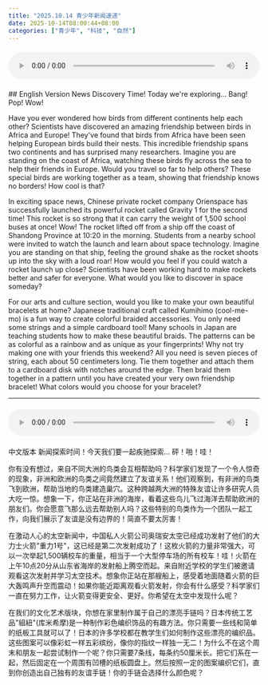 ```yaml
---
title: "2025.10.14 青少年新闻速递"
date: 2025-10-14T08:00:44+08:00
categories: ["青少年", "科技", "自然"]
---
```

<audio controls style="width: 100%; max-width: 900px; margin: 1.5em 0; display: block;">
<source src="/mp3/teen_news/20251014.en.wav" type="audio/wav">
</audio>
## English Version
News Discovery Time! Today we're exploring... Bang! Pop! Wow!

Have you ever wondered how birds from different continents help each other? Scientists have discovered an amazing friendship between birds in Africa and Europe! They've found that birds from Africa have been seen helping European birds build their nests. This incredible friendship spans two continents and has surprised many researchers. Imagine you are standing on the coast of Africa, watching these birds fly across the sea to help their friends in Europe. Would you travel so far to help others? These special birds are working together as a team, showing that friendship knows no borders! How cool is that?

In exciting space news, Chinese private rocket company Orienspace has successfully launched its powerful rocket called Gravity 1 for the second time! This rocket is so strong that it can carry the weight of 1,500 school buses at once! Wow! The rocket lifted off from a ship off the coast of Shandong Province at 10:20 in the morning. Students from a nearby school were invited to watch the launch and learn about space technology. Imagine you are standing on that ship, feeling the ground shake as the rocket shoots up into the sky with a loud roar! How would you feel if you could watch a rocket launch up close? Scientists have been working hard to make rockets better and safer for everyone. What would you like to discover in space someday?

For our arts and culture section, would you like to make your own beautiful bracelets at home? Japanese traditional craft called Kumihimo (cool-me-mo) is a fun way to create colorful braided accessories. You only need some strings and a simple cardboard tool! Many schools in Japan are teaching students how to make these beautiful braids. The patterns can be as colorful as a rainbow and as unique as your fingerprints! Why not try making one with your friends this weekend? All you need is seven pieces of string, each about 50 centimeters long. Tie them together and attach them to a cardboard disk with notches around the edge. Then braid them together in a pattern until you have created your very own friendship bracelet! What colors would you choose for your bracelet?

---
<audio controls style="width: 100%; max-width: 900px; margin: 1.5em 0; display: block;">
    <source src="/mp3/teen_news/20251014.cn.wav"
  type="audio/wav">
  </audio>
中文版本
新闻探索时间！今天我们要一起疾驰探索... 砰！啪！哇！

你有没有想过，来自不同大洲的鸟类会互相帮助吗？科学家们发现了一个令人惊奇的现象，非洲和欧洲的鸟类之间竟然建立了友谊关系！他们观察到，有非洲的鸟类飞到欧洲，帮助当地的鸟类建造巢穴。这种跨越两大洲的特殊友谊让许多研究人员大吃一惊。想象一下，你正站在非洲的海岸，看着这些鸟儿飞过海洋去帮助欧洲的朋友们。你会愿意飞那么远去帮助别人吗？这些特别的鸟类作为一个团队一起工作，向我们展示了友谊是没有边界的！简直不要太厉害！

在激动人心的太空新闻中，中国私人火箭公司奥瑞安太空已经成功发射了他们的大力士火箭"重力1号"，这已经是第二次发射成功了！这枚火箭的力量非常强大，可以一次举起1,500辆校车的重量，相当于一个大型停车场的所有校车！哇！火箭在上午10点20分从山东省海岸的发射船上腾空而起。来自附近学校的学生们被邀请观看这次发射并学习太空技术。想象你正站在那艘船上，感受着地面随着火箭的巨大轰鸣声升空而震动！如果你能近距离观看火箭发射，你会有什么感受？科学家们一直在努力工作，让火箭变得更安全、更好。你希望在太空中发现什么呢？

在我们的文化艺术版块，你想在家里制作属于自己的漂亮手链吗？日本传统工艺品"組紐"(库米希摩)是一种制作彩色编织饰品的有趣方法。你只需要一些线和简单的纸板工具就可以了！日本的许多学校都在教学生们如何制作这些漂亮的编织品。这些图案可以像彩虹一样五彩缤纷，像你的指纹一样独一无二！为什么不在这个周末和朋友一起尝试制作一个呢？你只需要7条线，每条约50厘米长。把它们系在一起，然后固定在一个周围有凹槽的纸板圆盘上。然后按照一定的图案编织它们，直到你创造出自己独有的友谊手链！你的手链会选择什么颜色呢？